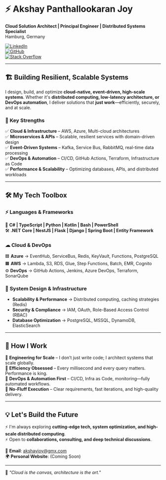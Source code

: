 # ⚡ Akshay Panthallookaran Joy  

**Cloud Solution Architect | Principal Engineer | Distributed Systems Specialist**  
Hamburg, Germany  

[![LinkedIn](https://img.shields.io/badge/LinkedIn-akshay--joy-0A66C2?style=flat&logo=linkedin&logoColor=white)](https://linkedin.com/in/akshay-joy)  
[![GitHub](https://img.shields.io/badge/GitHub-akshayjoyinfo-181717?style=flat&logo=github)](https://github.com/akshayjoyinfo)  
[![Stack Overflow](https://img.shields.io/badge/StackOverflow-akshay--joy-F58025?style=flat&logo=stackoverflow&logoColor=white)](https://stackoverflow.com/users/1802203/akshay-joy)  

---

## 🏗️ Building Resilient, Scalable Systems  

I design, build, and optimize **cloud-native, event-driven, high-scale systems**. Whether it's **distributed computing, low-latency architecture, or DevOps automation**, I deliver solutions that **just work**—efficiently, securely, and at scale.  

### 🔹 **Key Strengths**  
✅ **Cloud & Infrastructure** – AWS, Azure, Multi-cloud architectures  
✅ **Microservices & APIs** – Scalable, resilient services with domain-driven design  
✅ **Event-Driven Systems** – Kafka, Service Bus, RabbitMQ, real-time data processing  
✅ **DevOps & Automation** – CI/CD, GitHub Actions, Terraform, Infrastructure as Code  
✅ **Performance & Scalability** – Optimizing databases, APIs, and distributed workloads  

---

## 🛠️ My Tech Toolbox  

### ⚡ **Languages & Frameworks**  
🚀 **C# | TypeScript | Python | Kotlin | Bash | PowerShell**  
🛠 **.NET Core | NestJS | Flask | Django | Spring Boot | Entity Framework**  

### ☁ **Cloud & DevOps**  
🟦 **Azure** → EventHub, ServiceBus, Redis, KeyVault, Functions, PostgreSQL  
🟧 **AWS** → Lambda, S3, RDS, Glue, Step Functions, Batch, EMR, Cognito  
⚙ **DevOps** → GitHub Actions, Jenkins, Azure DevOps, Terraform, SonarQube  

### 📡 **System Design & Infrastructure**  
- **Scalability & Performance** → Distributed computing, caching strategies (Redis)  
- **Security & Compliance** → IAM, OAuth, Role-Based Access Control (RBAC)  
- **Database Optimization** → PostgreSQL, MSSQL, DynamoDB, ElasticSearch  

---

## 🚀 How I Work  

🔹 **Engineering for Scale** – I don’t just write code; I architect systems that scale globally.  
🔹 **Efficiency Obsessed** – Every millisecond and every query matters. Performance is king.  
🔹 **DevOps & Automation First** – CI/CD, Infra as Code, monitoring—fully automated workflows.  
🔹 **No-Fluff Execution** – Clear requirements, fast iterations, and high-quality delivery.  

---

## 💡 Let's Build the Future  

⚡ I'm always exploring **cutting-edge tech, system optimization, and high-scale distributed computing**.  
⚡ Open to **collaborations, consulting, and deep technical discussions**.  

📩 **Email**: akshayjoy@gmx.com  
🌍 **Personal Website**: (Coming Soon)  

---

🚀 *"Cloud is the canvas, architecture is the art."*  
